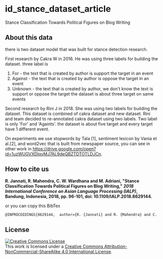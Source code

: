 # id_stance_dataset_article
Stance Classification Towards Political Figures on Blog Writing

## About this data
there is two dataset model that was built for stance detection research.

First research by Cakra W in 2016. He was using three labels for building the dataset. three label is
1. For - the text that is created by author is support the target in an event
2. Against - the text that is created by author is oppose the target in an event
3. Unknown - the text that is created by author, we don't know the text is support or oppose the target
the dataset is about three target on same events

Second research by Rini J in 2018. She was using two labels for building the dataset. This dataset is combined of cakra dataset and new dataset. Rini and team decided to re-annotated cakra dataset using two labels. Two label is only 'For' and 'Againts'. the dataset is about five target and every target have 1 different event.

On experiments we use stopwords by Tala [1], sentiment lexicon by Vania et al.[2], and word2vec that is built from newspaper source, you can see in other work in  https://drive.google.com/open?id=1uzWUGVXDlqyMJ7AL9deQBZTDTOTLDJCn.

## How to cite us

**R. Jannati, R. Mahendra, C. W. Wardhana and M. Adriani, "Stance Classification Towards Political Figures on Blog Writing," *2018 International Conference on Asian Language Processing (IALP)*, Bandung, Indonesia, 2018, pp. 96-101, doi: 10.1109/IALP.2018.8629144.**

or you can copy this BibTex
```bash
@INPROCEEDINGS{8629144,  author={R. {Jannati} and R. {Mahendra} and C. W. {Wardhana} and M. {Adriani}},  booktitle={2018 International Conference on Asian Language Processing (IALP)},   title={Stance Classification Towards Political Figures on Blog Writing},   year={2018},  volume={},  number={},  pages={96-101},}
```

## License
<a rel="license" href="http://creativecommons.org/licenses/by-nc-sa/4.0/"><img alt="Creative Commons License" style="border-width:0" src="https://i.creativecommons.org/l/by-nc-sa/4.0/88x31.png" /></a><br />This work is licensed under a <a rel="license" href="http://creativecommons.org/licenses/by-nc-sa/4.0/">Creative Commons Attribution-NonCommercial-ShareAlike 4.0 International License</a>.

